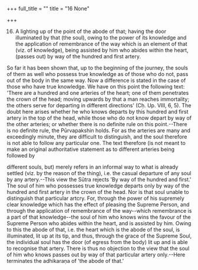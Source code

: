 +++
full_title = ""
title = "16 None"

+++


16. A lighting up of the point of the abode of that; having the door illuminated by that (the soul), owing to the power of its knowledge and the application of remembrance of the way which is an element of that (viz. of knowledge), being assisted by him who abides within the heart, (passes out) by way of the hundred and first artery.

So far it has been shown that, up to the beginning of the journey, the souls of them as well who possess true knowledge as of those who do not, pass out of the body in the same way. Now a difference is stated in the case of those who have true knowledge. We have on this point the following text: 'There are a hundred and one arteries of the heart; one of them penetrates the crown of the head; moving upwards by that a man reaches immortality; the others serve for departing in different directions' (Cḥ. Up. VIII, 6, 5). The doubt here arises whether he who knows departs by this hundred and first artery in the top of the head, while those who do not know depart by way of the other arteries; or whether there is no definite rule on this point.--There is no definite rule, the Pūrvapakshin holds. For as the arteries are many and exceedingly minute, they are difficult to distinguish, and the soul therefore is not able to follow any particular one. The text therefore (is not meant to make an original authoritative statement as to different arteries being followed by

different souls, but) merely refers in an informal way to what is already settled (viz. by the reason of the thing), i.e. the casual departure of any soul by any artery.--This view the Sūtra rejects 'By way of the hundred and first.' The soul of him who possesses true knowledge departs only by way of the hundred and first artery in the crown of the head. Nor is that soul unable to distinguish that particular artcry. For, through the power of his supremely clear knowledge which has the effect of pleasing the Supreme Person, and through the application of remembrance of the way--which remembrance is a part of that knowledge--the soul of him who knows wins the favour of the Supreme Person who abides within the heart, and is assisted by him. Owing to this the abode of that, i.e. the heart which is the abode of the soul, is illuminated, lit up at its tip, and thus, through the grace of the Supreme Soul, the individual soul has the door (of egress from the body) lit up and is able to recognise that artery. There is thus no objection to the view that the soul of him who knows passes out by way of that particular artery only.--Here terminates the adhikaraṇa of 'the abode of that.'

